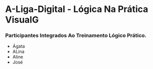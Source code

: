 # A-Liga-Digital - Lógica Na Prática VisualG

### Participantes Integrados Ao Treinamento Lógico Prático.

* Ágata
* ALina
* Aline
* José
